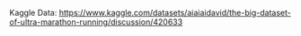 Kaggle Data: https://www.kaggle.com/datasets/aiaiaidavid/the-big-dataset-of-ultra-marathon-running/discussion/420633
